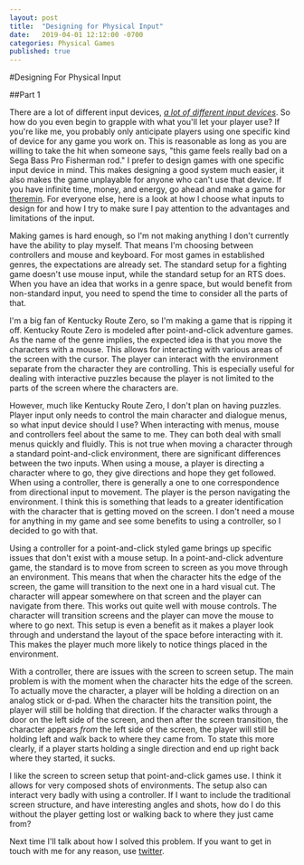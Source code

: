 ```yaml
---
layout: post
title:  "Designing for Physical Input"
date:   2019-04-01 12:12:00 -0700
categories: Physical Games
published: true
---
```


#Designing For Physical Input

##Part 1

There are a lot of different input devices, [*a lot of different input devices*][input-devices]. So how do you even begin to grapple with what you'll let your player use? If you're like me, you probably only anticipate players using one specific kind of device for any game you work on. This is reasonable as long as you are willing to take the hit when someone says, "this game feels really bad on a Sega Bass Pro Fisherman rod." I prefer to design games with one specific input device in mind. This makes designing a good system much easier, it also makes the game unplayable for anyone who can't use that device. If you have infinite time, money, and energy, go ahead and make a game for [theremin][theremin]. For everyone else, here is a look at how I choose what inputs to design for and how I try to make sure I pay attention to the advantages and limitations of the input.

Making games is hard enough, so I'm not making anything I don't currently have the ability to play myself. That means I'm choosing between controllers and mouse and keyboard. For most games in established genres, the expectations are already set. The standard setup for a fighting game doesn't use mouse input, while the standard setup for an RTS does. When you have an idea that works in a genre space, but would benefit from non-standard input, you need to spend the time to consider all the parts of that.

I'm a big fan of Kentucky Route Zero, so I'm making a game that is ripping it off. Kentucky Route Zero is modeled after point-and-click adventure games. As the name of the genre implies, the expected idea is that you move the characters with a mouse. This allows for interacting with various areas of the screen with the cursor. The player can interact with the environment separate from the character they are controlling. This is especially useful for dealing with interactive puzzles because the player is not limited to the parts of the screen where the characters are.

 However, much like Kentucky Route Zero, I don't plan on having puzzles. Player input only needs to control the main character and dialogue menus, so what input device should I use? When interacting with menus, mouse and controllers feel about the same to me. They can both deal with small menus quickly and fluidly. This is not true when moving a character through a standard point-and-click environment, there are significant differences between the two inputs. When using a mouse, a player is directing a character where to go, they give directions and hope they get followed. When using a controller, there is generally a one to one correspondence from directional input to movement. The player is the person navigating the environment. I think this is something that leads to a greater identification with the character that is getting moved on the screen. I don't need a mouse for anything in my game and see some benefits to using a controller, so I decided to go with that. 

Using a controller for a point-and-click styled game brings up specific issues that don't exist with a mouse setup. In a point-and-click adventure game, the standard is to move from screen to screen as you move through an environment. This means that when the character hits the edge of the screen, the game will transition to the next one in a hard visual cut. The character will appear somewhere on that screen and the player can navigate from there. This works out quite well with mouse controls. The character will transition screens and the player can move the mouse to where to go next. This setup is even a benefit as it makes a player look through and understand the layout of the space before interacting with it. This makes the player much more likely to notice things placed in the environment. 

 With a controller, there are issues with the screen to screen setup. The main problem is with the moment when the character hits the edge of the screen. To actually move the character, a player will be holding a direction on an analog stick or d-pad. When the character hits the transition point, the player will still be holding that direction. If the character walks through a door on the left side of the screen, and then after the screen transition, the character appears *from* the left side of the screen, the player will still be holding left and walk back to where they came from. To state this more clearly, if a player starts holding a single direction and end up right back where they started, it sucks. 

 I like the screen to screen setup that point-and-click games use. I think it allows for very composed shots of environments. The setup also can interact very badly with using a controller. If I want to include the traditional screen structure, and have interesting angles and shots, how do I do this without the player getting lost or walking back to where they just came from? 

 Next time I'll talk about how I solved this problem.  If you want to get in touch with me for any reason, use [twitter][twitter].

[input-devices]: https://youtu.be/D51z4CWh-ko
[theremin]: https://youtu.be/Rt3jlSQ7E1Y
[twitter]: https://www.twitter.com/jxvd

